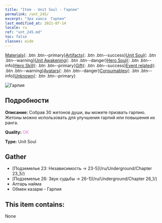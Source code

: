 ```yaml
---
title: "Item - Unit Soul - Гарпия"
permalink: /unt_245/
excerpt: "Эра хаоса  Гарпия"
last_modified_at: 2021-07-14
locale: ru
ref: "unt_245.md"
toc: false
classes: wide
---
```

 [Materials](/ItemsRU/){: .btn .btn--primary}[Artifacts](/ItemsRU/Artifacts/){: .btn .btn--success}[Unit Soul](/ItemsRU/UnitSoul/){: .btn .btn--warning}[Unit Awakening](/ItemsRU/UnitAwakening/){: .btn .btn--danger}[Hero Soul](/ItemsRU/HeroSoul/){: .btn .btn--info}[Hero Skill](/ItemsRU/HeroSkill/){: .btn .btn--primary}[Gift](/ItemsRU/Gift/){: .btn .btn--success}[Event related](/ItemsRU/Events/){: .btn .btn--warning}[Avatars](/ItemsRU/Avatars/){: .btn .btn--danger}[Consumables](/ItemsRU/Consumables/){: .btn .btn--info}[Unknown](/ItemsRU/Unknown/){: .btn .btn--primary}

 ![Гарпия](/images/u/ti_yingshenren.jpg)

## Подробности
 **Описание:** Собрав 30 жетонов души, вы можете призвать гарпию. Жетоны можно использовать для улучшения гарпий или повышения их ранга.

 **Quality:** <span style="color: #DA70D6">OK</span>

 **Type:** Unit Soul

## Gather

*    [Подземелье 23: Независимость -> 23-5](/ru/Underground/Chapter 23_5/) 
*    [Подземелье 26: Звук судьбы -> 26-1](/ru/Underground/Chapter 26_1/) 
*    Алтарь найма 
*    Обмен казарм - Гарпия 

## This item contains:

  None

